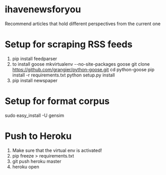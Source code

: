 # ihavenewsforyou
Recommend articles that hold different perspectives from the current one

# Setup for scraping RSS feeds
1. pip install feedparser
2. to install goose
mkvirtualenv --no-site-packages goose
git clone https://github.com/grangier/python-goose.git
cd python-goose
pip install -r requirements.txt
python setup.py install
3. pip install newspaper

# Setup for format corpus
sudo easy_install -U gensim

# Push to Heroku
1) Make sure that the virtual env is activated!
2) pip freeze > requirements.txt
3) git push heroku master
4) heroku open